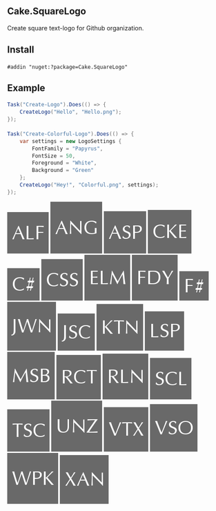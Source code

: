 ﻿
## Cake.SquareLogo

Create square text-logo for Github organization.

## Install

`#addin "nuget:?package=Cake.SquareLogo"`

## Example

```csharp
Task("Create-Logo").Does(() => {
    CreateLogo("Hello", "Hello.png");
});

Task("Create-Colorful-Logo").Does(() => {
    var settings = new LogoSettings {
        FontFamily = "Papyrus",
        FontSize = 50,
        Foreground = "White",
        Background = "Green"
    };
    CreateLogo("Hey!", "Colorful.png", settings);
});
```

![](Screen/alfresco.png)
![](Screen/angular.png)
![](Screen/asp.png)
![](Screen/cake.png)
![](Screen/csharp.png)
![](Screen/css.png)
![](Screen/elm.png)
![](Screen/fody.png)
![](Screen/fsharp.png)
![](Screen/jannine.png)
![](Screen/javascript.png)
![](Screen/kotlin.png)
![](Screen/lisp.png)
![](Screen/msbuild.png)
![](Screen/react.png)
![](Screen/roslyn.png)
![](Screen/scala.png)
![](Screen/typescript.png)
![](Screen/uncategorize.png)
![](Screen/vertx.png)
![](Screen/visual-studio.png)
![](Screen/webpack.png)
![](Screen/xamarin.png)

